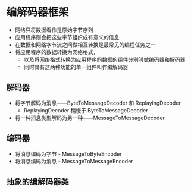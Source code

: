 # 编解码器框架
* 网络只将数据看作是原始字节序列
* 应用程序则会把这些字节组织成有意义的信息
* 在数据和网络字节流之间做相互转换是最常见的编程任务之一
* 将应用程序的数据转换为网络格式，
	* 以及将网络格式转换为应用程序的数据的组件分别叫做编码器和解码器
	* 同时具有这两种功能的单一组件叫作编解码器

## 解码器
* 将字节解码为消息——ByteToMessageDecoder 和 ReplayingDecoder
	* ReplayingDecoder 稍慢于 ByteToMessageDecoder
* 将一种消息类型解码为另一种——MessageToMessageDecoder

## 编码器
* 将消息编码为字节 - MessageToByteEncoder
* 将消息编码为消息 - MessageToMessageEncoder

## 抽象的编解码器类

